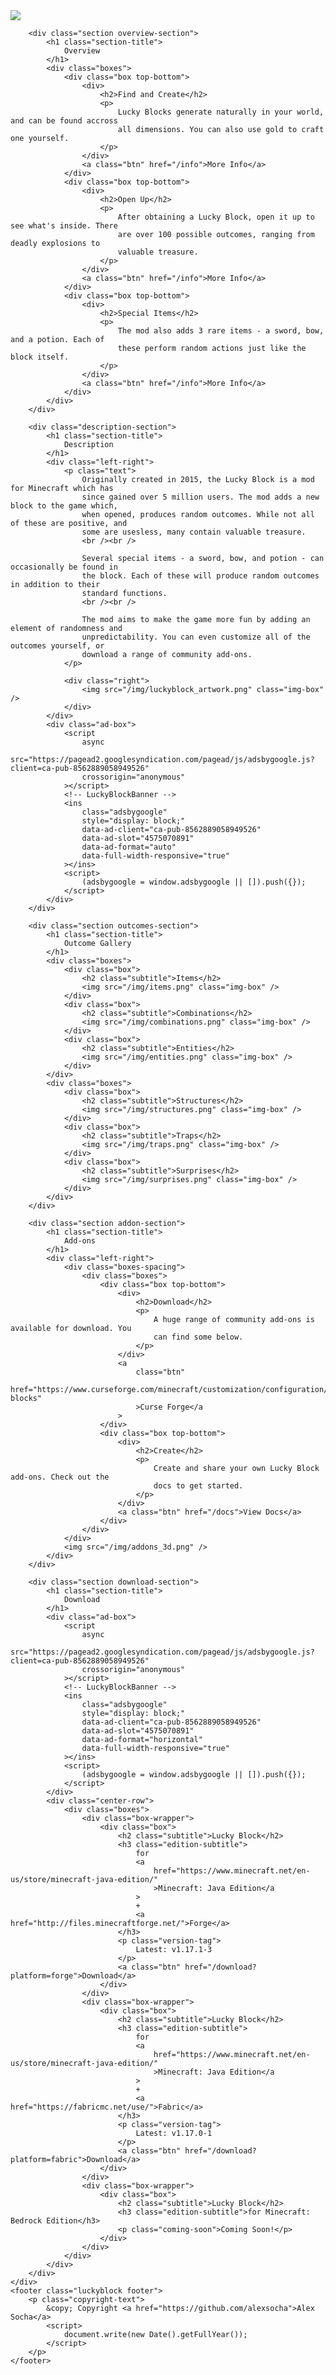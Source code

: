 <!DOCTYPE html>

<head>
    <meta charset="utf-8" />
    <meta http-equiv="X-UA-Compatible" content="IE=edge" />
    <title>Lucky Block - Drops items, spawns mobs, structures and more!</title>
    <link rel="icon" type="image/x-icon" href="https://www.luckyblockmod.com/img/luckyblock_white.png" />
    <link rel="stylesheet" href="/style.css" />
    <!-- Global site tag (gtag.js) - Google Analytics -->
    <script async src="https://www.googletagmanager.com/gtag/js?id=UA-63925775-1"></script>
    <script>
        window.dataLayer = window.dataLayer || [];
        function gtag() {
            dataLayer.push(arguments);
        }
        gtag('js', new Date());
    
        gtag('config', 'UA-63925775-1');
    </script>
</head>

<body class="luckyblock page title-page">
    <nav class="luckyblock nav">
        <div class="left">
            <div class="icon">
                <img src="/img/luckyblock_white.png" />
            </div>
            <div class="title">
                Lucky Block
            </div>
        </div>
        <div class="middle">
            <a class="section-btn current" href="/">DOWNLOAD</a>
            <a class="section-btn" href="/info/">INFO</a>
            <a class="section-btn" href="/docs/">DOCS</a>
        </div>
        <div class="right"></div>
    </nav>
    <div class="content-spacing">
        <div class="section title-section">
            <div class="left-right">
                <div class="left">
                    <div class="title-box">
                        <div class="title">
                            Lucky Block
                        </div>
                        <div class="hr"></div>
                        <h2 class="subtitle">
                            Mod for Minecraft
                        </h2>
                    </div>
                    <div class="ad-box">
                        <script
                            async
                            src="https://pagead2.googlesyndication.com/pagead/js/adsbygoogle.js?client=ca-pub-8562889058949526"
                            crossorigin="anonymous"
                        ></script>
                        <!-- LuckyBlockBanner -->
                        <ins
                            class="adsbygoogle"
                            style="display: block;max-height:120px;max-width:750px;"
                            data-ad-client="ca-pub-8562889058949526"
                            data-ad-slot="4575070891"
                            data-ad-format="horizontal"
                            data-full-width-responsive="true"
                        ></ins>
                        <script>
                            (adsbygoogle = window.adsbygoogle || []).push({});
                        </script>
                    </div>
                </div>
                <div class="right">
                    <div class="img-spacing">
                        <img src="/img/luckyblock_3d.png" />
                    </div>
                </div>
            </div>
        </div>

        <div class="section overview-section">
            <h1 class="section-title">
                Overview
            </h1>
            <div class="boxes">
                <div class="box top-bottom">
                    <div>
                        <h2>Find and Create</h2>
                        <p>
                            Lucky Blocks generate naturally in your world, and can be found accross
                            all dimensions. You can also use gold to craft one yourself.
                        </p>
                    </div>
                    <a class="btn" href="/info">More Info</a>
                </div>
                <div class="box top-bottom">
                    <div>
                        <h2>Open Up</h2>
                        <p>
                            After obtaining a Lucky Block, open it up to see what's inside. There
                            are over 100 possible outcomes, ranging from deadly explosions to
                            valuable treasure.
                        </p>
                    </div>
                    <a class="btn" href="/info">More Info</a>
                </div>
                <div class="box top-bottom">
                    <div>
                        <h2>Special Items</h2>
                        <p>
                            The mod also adds 3 rare items - a sword, bow, and a potion. Each of
                            these perform random actions just like the block itself.
                        </p>
                    </div>
                    <a class="btn" href="/info">More Info</a>
                </div>
            </div>
        </div>

        <div class="description-section">
            <h1 class="section-title">
                Description
            </h1>
            <div class="left-right">
                <p class="text">
                    Originally created in 2015, the Lucky Block is a mod for Minecraft which has
                    since gained over 5 million users. The mod adds a new block to the game which,
                    when opened, produces random outcomes. While not all of these are positive, and
                    some are usesless, many contain valuable treasure.
                    <br /><br />

                    Several special items - a sword, bow, and potion - can occasionally be found in
                    the block. Each of these will produce random outcomes in addition to their
                    standard functions.
                    <br /><br />

                    The mod aims to make the game more fun by adding an element of randomness and
                    unpredictability. You can even customize all of the outcomes yourself, or
                    download a range of community add-ons.
                </p>

                <div class="right">
                    <img src="/img/luckyblock_artwork.png" class="img-box" />
                </div>
            </div>
            <div class="ad-box">
                <script
                    async
                    src="https://pagead2.googlesyndication.com/pagead/js/adsbygoogle.js?client=ca-pub-8562889058949526"
                    crossorigin="anonymous"
                ></script>
                <!-- LuckyBlockBanner -->
                <ins
                    class="adsbygoogle"
                    style="display: block;"
                    data-ad-client="ca-pub-8562889058949526"
                    data-ad-slot="4575070891"
                    data-ad-format="auto"
                    data-full-width-responsive="true"
                ></ins>
                <script>
                    (adsbygoogle = window.adsbygoogle || []).push({});
                </script>
            </div>
        </div>

        <div class="section outcomes-section">
            <h1 class="section-title">
                Outcome Gallery
            </h1>
            <div class="boxes">
                <div class="box">
                    <h2 class="subtitle">Items</h2>
                    <img src="/img/items.png" class="img-box" />
                </div>
                <div class="box">
                    <h2 class="subtitle">Combinations</h2>
                    <img src="/img/combinations.png" class="img-box" />
                </div>
                <div class="box">
                    <h2 class="subtitle">Entities</h2>
                    <img src="/img/entities.png" class="img-box" />
                </div>
            </div>
            <div class="boxes">
                <div class="box">
                    <h2 class="subtitle">Structures</h2>
                    <img src="/img/structures.png" class="img-box" />
                </div>
                <div class="box">
                    <h2 class="subtitle">Traps</h2>
                    <img src="/img/traps.png" class="img-box" />
                </div>
                <div class="box">
                    <h2 class="subtitle">Surprises</h2>
                    <img src="/img/surprises.png" class="img-box" />
                </div>
            </div>
        </div>

        <div class="section addon-section">
            <h1 class="section-title">
                Add-ons
            </h1>
            <div class="left-right">
                <div class="boxes-spacing">
                    <div class="boxes">
                        <div class="box top-bottom">
                            <div>
                                <h2>Download</h2>
                                <p>
                                    A huge range of community add-ons is available for download. You
                                    can find some below.
                                </p>
                            </div>
                            <a
                                class="btn"
                                href="https://www.curseforge.com/minecraft/customization/configuration/lucky-blocks"
                                >Curse Forge</a
                            >
                        </div>
                        <div class="box top-bottom">
                            <div>
                                <h2>Create</h2>
                                <p>
                                    Create and share your own Lucky Block add-ons. Check out the
                                    docs to get started.
                                </p>
                            </div>
                            <a class="btn" href="/docs">View Docs</a>
                        </div>
                    </div>
                </div>
                <img src="/img/addons_3d.png" />
            </div>
        </div>

        <div class="section download-section">
            <h1 class="section-title">
                Download
            </h1>
            <div class="ad-box">
                <script
                    async
                    src="https://pagead2.googlesyndication.com/pagead/js/adsbygoogle.js?client=ca-pub-8562889058949526"
                    crossorigin="anonymous"
                ></script>
                <!-- LuckyBlockBanner -->
                <ins
                    class="adsbygoogle"
                    style="display: block;"
                    data-ad-client="ca-pub-8562889058949526"
                    data-ad-slot="4575070891"
                    data-ad-format="horizontal"
                    data-full-width-responsive="true"
                ></ins>
                <script>
                    (adsbygoogle = window.adsbygoogle || []).push({});
                </script>
            </div>
            <div class="center-row">
                <div class="boxes">
                    <div class="box-wrapper">
                        <div class="box">
                            <h2 class="subtitle">Lucky Block</h2>
                            <h3 class="edition-subtitle">
                                for
                                <a
                                    href="https://www.minecraft.net/en-us/store/minecraft-java-edition/"
                                    >Minecraft: Java Edition</a
                                >
                                +
                                <a href="http://files.minecraftforge.net/">Forge</a>
                            </h3>
                            <p class="version-tag">
                                Latest: v1.17.1-3
                            </p>
                            <a class="btn" href="/download?platform=forge">Download</a>
                        </div>
                    </div>
                    <div class="box-wrapper">
                        <div class="box">
                            <h2 class="subtitle">Lucky Block</h2>
                            <h3 class="edition-subtitle">
                                for
                                <a
                                    href="https://www.minecraft.net/en-us/store/minecraft-java-edition/"
                                    >Minecraft: Java Edition</a
                                >
                                +
                                <a href="https://fabricmc.net/use/">Fabric</a>
                            </h3>
                            <p class="version-tag">
                                Latest: v1.17.0-1
                            </p>
                            <a class="btn" href="/download?platform=fabric">Download</a>
                        </div>
                    </div>
                    <div class="box-wrapper">
                        <div class="box">
                            <h2 class="subtitle">Lucky Block</h2>
                            <h3 class="edition-subtitle">for Minecraft: Bedrock Edition</h3>
                            <p class="coming-soon">Coming Soon!</p>
                        </div>
                    </div>
                </div>
            </div>
        </div>
    </div>
    <footer class="luckyblock footer">
        <p class="copyright-text">
            &copy; Copyright <a href="https://github.com/alexsocha">Alex Socha</a>
            <script>
                document.write(new Date().getFullYear());
            </script>
        </p>
    </footer>
</body>
